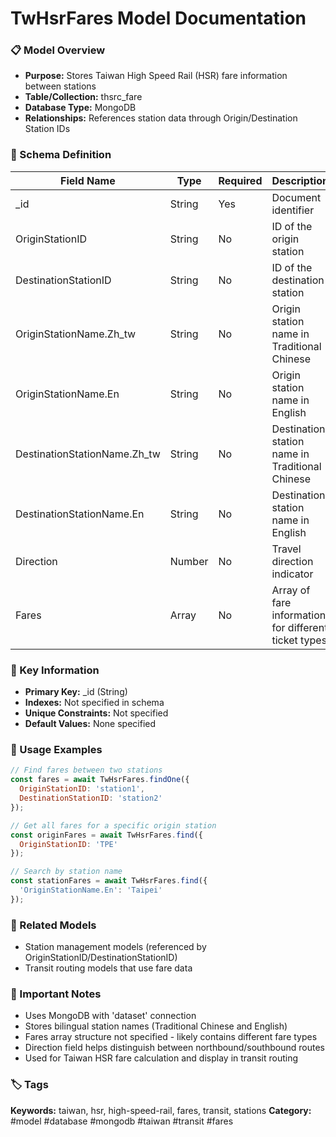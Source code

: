 # TwHsrFares Model Documentation

### 📋 Model Overview
- **Purpose:** Stores Taiwan High Speed Rail (HSR) fare information between stations
- **Table/Collection:** thsrc_fare
- **Database Type:** MongoDB
- **Relationships:** References station data through Origin/Destination Station IDs

### 🔧 Schema Definition

| **Field Name** | **Type** | **Required** | **Description** |
|----------------|----------|--------------|-----------------|
| _id | String | Yes | Document identifier |
| OriginStationID | String | No | ID of the origin station |
| DestinationStationID | String | No | ID of the destination station |
| OriginStationName.Zh_tw | String | No | Origin station name in Traditional Chinese |
| OriginStationName.En | String | No | Origin station name in English |
| DestinationStationName.Zh_tw | String | No | Destination station name in Traditional Chinese |
| DestinationStationName.En | String | No | Destination station name in English |
| Direction | Number | No | Travel direction indicator |
| Fares | Array | No | Array of fare information for different ticket types |

### 🔑 Key Information
- **Primary Key:** _id (String)
- **Indexes:** Not specified in schema
- **Unique Constraints:** Not specified
- **Default Values:** None specified

### 📝 Usage Examples
```javascript
// Find fares between two stations
const fares = await TwHsrFares.findOne({
  OriginStationID: 'station1',
  DestinationStationID: 'station2'
});

// Get all fares for a specific origin station
const originFares = await TwHsrFares.find({
  OriginStationID: 'TPE'
});

// Search by station name
const stationFares = await TwHsrFares.find({
  'OriginStationName.En': 'Taipei'
});
```

### 🔗 Related Models
- Station management models (referenced by OriginStationID/DestinationStationID)
- Transit routing models that use fare data

### 📌 Important Notes
- Uses MongoDB with 'dataset' connection
- Stores bilingual station names (Traditional Chinese and English)
- Fares array structure not specified - likely contains different fare types
- Direction field helps distinguish between northbound/southbound routes
- Used for Taiwan HSR fare calculation and display in transit routing

### 🏷️ Tags
**Keywords:** taiwan, hsr, high-speed-rail, fares, transit, stations
**Category:** #model #database #mongodb #taiwan #transit #fares